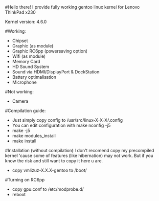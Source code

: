 #Hello there!
I provide fully working gentoo linux kernel for Lenovo ThinkPad x230

Kernel version: 4.6.0

#Working:
- Chipset
- Graphic (as module)
- Graphic RC6pp (powersaving option)
- Wifi (as module)
- Memory Card
- HD Sound System
- Sound via HDMI/DisplayPort & DockStation
- Battery optimalisation
- Microphone

#Not working: 
- Camera


#Compilation guide:
- Just simply copy config to /usr/src/linux-X-X-X/.config
- You can edit configuration with make nconfig -j5
- make -j5
- make modules_install
- make install

#Installation (without compilation)
I don't recomend copy my precompiled kernel 'cause some
of features (like hibernation) may not work. But if you
know the risk and still want to copy it here u are.

- copy vmlizuz-X.X.X-gentoo to /boot/

#Turning on RC6pp
- copy gpu.conf to /etc/modprobe.d/
- reboot

